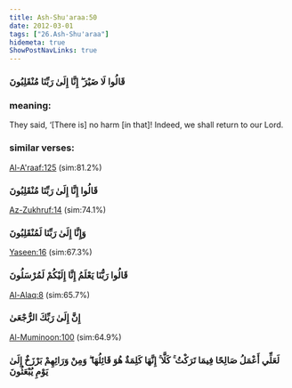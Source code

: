 ```yaml
---
title: Ash-Shu'araa:50
date: 2012-03-01
tags: ["26.Ash-Shu'araa"]
hidemeta: true 
ShowPostNavLinks: true 
---
```

### قَالُوا لَا ضَيْرَ ۖ إِنَّا إِلَىٰ رَبِّنَا مُنْقَلِبُونَ
### meaning: 
They said, ‘[There is] no harm [in that]! Indeed, we shall return to our Lord.
### similar verses: 

[Al-A'raaf:125](/7/125) (sim:81.2%)

### قَالُوا إِنَّا إِلَىٰ رَبِّنَا مُنْقَلِبُونَ

[Az-Zukhruf:14](/43/14) (sim:74.1%)

### وَإِنَّا إِلَىٰ رَبِّنَا لَمُنْقَلِبُونَ

[Yaseen:16](/36/16) (sim:67.3%)

### قَالُوا رَبُّنَا يَعْلَمُ إِنَّا إِلَيْكُمْ لَمُرْسَلُونَ

[Al-Alaq:8](/96/8) (sim:65.7%)

### إِنَّ إِلَىٰ رَبِّكَ الرُّجْعَىٰ

[Al-Muminoon:100](/23/100) (sim:64.9%)

### لَعَلِّي أَعْمَلُ صَالِحًا فِيمَا تَرَكْتُ ۚ كَلَّا ۚ إِنَّهَا كَلِمَةٌ هُوَ قَائِلُهَا ۖ وَمِنْ وَرَائِهِمْ بَرْزَخٌ إِلَىٰ يَوْمِ يُبْعَثُونَ
